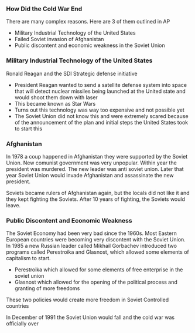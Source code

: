 ### How Did the Cold War End
There are many complex reasons. Here are 3 of them outlined in AP
- Military Industrial Technology of the United States 
- Failed Soviet invasion of Afghanistan 
- Public discontent and economic weakness in the Soviet Union

### Military Industrial Technology of the United States
Ronald Reagan and the SDI
	Strategic defense initiative 
- President Reagan wanted to send a satellite defense system into space that will detect nuclear missiles being launched at the United state and would shoot them down with laser
- This became known as Star Wars
- Turns out this technology was way too expensive and not possible yet
- The Soviet Union did not know this and were extremely scared because of the announcement of the plan and initial steps the United States took to start this

### Afghanistan
In 1978 a coup happened in Afghanistan they were supported by the Soviet Union. New comunist government was very unpopular. Within year the president was murdered. The new leader was anti soviet union. Later that year Soviet Union would invade Afghanistan and assassinate the new president.

Soviets became rulers of Afghanistan again, but the locals did not like it and they kept fighting the Soviets. After 10 years of fighting, the Soviets would leave.

### Public Discontent and Economic Weakness
The Soviet Economy had been very bad since the 1960s. Most Eastern European countries were becoming very discontent with the Soviet Union. In 1985 a new Russian leader called Mikhail Gorbachev introduced two programs called Perestroika and Glasnost, which allowed some elements of capitalism to start.

- Perestroika which allowed for some elements of free enterprise in the soviet union 
- Glasnost which allowed for the opening of the political process and granting of more freedoms 

These two policies would create more freedom in Soviet Controlled countries 

In December of 1991 the Soviet Union would fall and the cold war was officially over  

